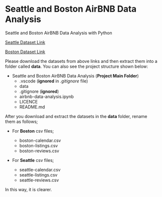 # Seattle and Boston AirBNB Data Analysis
Seattle and Boston AirBNB Data Analysis with Python

[Seattle Dataset Link](https://www.kaggle.com/airbnb/seattle/)

[Boston Dataset Link](https://www.kaggle.com/airbnb/boston)

Please download the datasets from above links and then extract them into a folder called **data**. You can also see the project structure shown below:

* Seattle and Boston AirBNB Data Analysis (**Project Main Folder**)
  * .vscode (**ignored** in _.gitignore_ file)
  * data
  * .gitignore (**ignored**)
  * airbnb-data-analysis.ipynb
  * LICENCE
  * README.md 

After you download and extract the datasets in the **data** folder, rename them as follows;

* For **Boston** csv files;
  * boston-calendar.csv
  * boston-listings.csv
  * boston-reviews.csv

* For **Seattle** csv files;
  * seattle-calendar.csv
  * seattle-listings.csv
  * seattle-reviews.csv

In this way, it is clearer.